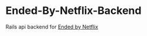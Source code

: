 # Ended-By-Netflix-Backend
Rails api backend for [Ended by Netflix](https://github.com/legines/EndedByNetflix)
